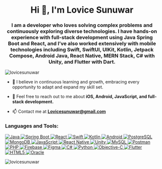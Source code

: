 <h1 align="center">Hi 👋, I'm Lovice Sunuwar</h1>
<h3 align="center">I am a developer who loves solving complex problems and continuously exploring diverse technologies. I have hands-on experience with full-stack development using Java Spring Boot and React, and I’ve also worked extensively with mobile technologies including Swift, SwiftUI, UIKit, Kotlin, Jetpack Compose, Android Java, React Native, MERN Stack, C# with Unity, and Flutter with Dart.</h3>

<p align="left"> <img src="https://komarev.com/ghpvc/?username=lovicesunuwar&label=Profile%20views&color=0e75b6&style=flat" alt="lovicesunuwar" /> </p>

- 🌱 I believe in continuous learning and growth, embracing every opportunity to adapt and expand my skill set.

- 💬 Feel free to reach out to me about **iOS, Android, JavaScript, and full-stack development.**

- 📫 Contact me at **Lovicesunuwar@gmail.com**

<h3 align="left">Languages and Tools:</h3>
<p align="left">
    <a href="https://www.java.com" target="_blank" rel="noreferrer">
        <img src="https://img.shields.io/badge/Java-ED8B00?style=for-the-badge&logo=java&logoColor=white" alt="Java"/>
    </a>
    <a href="https://spring.io/projects/spring-boot" target="_blank" rel="noreferrer">
        <img src="https://img.shields.io/badge/Spring_Boot-6DB33F?style=for-the-badge&logo=spring-boot&logoColor=white" alt="Spring Boot"/>
    </a>
    <a href="https://reactjs.org/" target="_blank" rel="noreferrer">
        <img src="https://img.shields.io/badge/React-20232A?style=for-the-badge&logo=react&logoColor=61DAFB" alt="React"/>
    </a>
    <a href="https://developer.apple.com/swift/" target="_blank" rel="noreferrer">
        <img src="https://img.shields.io/badge/Swift-FA7343?style=for-the-badge&logo=swift&logoColor=white" alt="Swift"/>
    </a>
    <a href="https://kotlinlang.org" target="_blank" rel="noreferrer">
        <img src="https://img.shields.io/badge/Kotlin-0095D5?style=for-the-badge&logo=kotlin&logoColor=white" alt="Kotlin"/>
    </a>
    <a href="https://developer.android.com" target="_blank" rel="noreferrer">
        <img src="https://img.shields.io/badge/Android-3DDC84?style=for-the-badge&logo=android&logoColor=white" alt="Android"/>
    </a>
    <a href="https://www.postgresql.org" target="_blank" rel="noreferrer">
        <img src="https://img.shields.io/badge/PostgreSQL-316192?style=for-the-badge&logo=postgresql&logoColor=white" alt="PostgreSQL"/>
    </a>
    <a href="https://www.mongodb.com/" target="_blank" rel="noreferrer">
        <img src="https://img.shields.io/badge/MongoDB-4EA94B?style=for-the-badge&logo=mongodb&logoColor=white" alt="MongoDB"/>
    </a>
    <a href="https://developer.mozilla.org/en-US/docs/Web/JavaScript" target="_blank" rel="noreferrer">
        <img src="https://img.shields.io/badge/JavaScript-F7DF1E?style=for-the-badge&logo=javascript&logoColor=black" alt="JavaScript"/>
    </a>
    <a href="https://reactnative.dev/" target="_blank" rel="noreferrer">
        <img src="https://img.shields.io/badge/React_Native-20232A?style=for-the-badge&logo=react&logoColor=61DAFB" alt="React Native"/>
    </a>
    <a href="https://unity.com/" target="_blank" rel="noreferrer">
        <img src="https://img.shields.io/badge/Unity-000000?style=for-the-badge&logo=unity&logoColor=white" alt="Unity"/>
    </a>
    <a href="https://www.mysql.com/" target="_blank" rel="noreferrer">
        <img src="https://img.shields.io/badge/MySQL-4479A1?style=for-the-badge&logo=mysql&logoColor=white" alt="MySQL"/>
    </a>
    <a href="https://www.postman.com" target="_blank" rel="noreferrer">
        <img src="https://img.shields.io/badge/Postman-FF6C37?style=for-the-badge&logo=postman&logoColor=white" alt="Postman"/>
    </a>
    <a href="https://www.php.net" target="_blank" rel="noreferrer">
        <img src="https://img.shields.io/badge/PHP-777BB4?style=for-the-badge&logo=php&logoColor=white" alt="PHP"/>
    </a>
    <a href="https://firebase.google.com/" target="_blank" rel="noreferrer">
        <img src="https://img.shields.io/badge/Firebase-FFCA28?style=for-the-badge&logo=firebase&logoColor=black" alt="Firebase"/>
    </a>
    <a href="https://www.figma.com/" target="_blank" rel="noreferrer">
        <img src="https://img.shields.io/badge/Figma-F24E1E?style=for-the-badge&logo=figma&logoColor=white" alt="Figma"/>
    </a>
    <a href="https://docs.microsoft.com/en-us/dotnet/csharp/" target="_blank" rel="noreferrer">
        <img src="https://img.shields.io/badge/C%23-239120?style=for-the-badge&logo=c-sharp&logoColor=white" alt="C#"/>
    </a>
    <a href="https://www.python.org" target="_blank" rel="noreferrer">
        <img src="https://img.shields.io/badge/Python-3776AB?style=for-the-badge&logo=python&logoColor=white" alt="Python"/>
    </a>
    <a href="https://developer.apple.com/library/archive/documentation/Cocoa/Conceptual/ProgrammingWithObjectiveC/Introduction/Introduction.html" target="_blank" rel="noreferrer">
        <img src="https://img.shields.io/badge/Objective--C-147EFB?style=for-the-badge&logo=apple&logoColor=white" alt="Objective-C"/>
    </a>
    <a href="https://flutter.dev" target="_blank" rel="noreferrer">
        <img src="https://img.shields.io/badge/Flutter-02569B?style=for-the-badge&logo=flutter&logoColor=white" alt="Flutter"/>
    </a>
    <a href="https://www.w3.org/html/" target="_blank" rel="noreferrer">
        <img src="https://img.shields.io/badge/HTML5-E34F26?style=for-the-badge&logo=html5&logoColor=white" alt="HTML5"/>
    </a>
    <a href="https://www.oracle.com/" target="_blank" rel="noreferrer">
        <img src="https://img.shields.io/badge/Oracle-F80000?style=for-the-badge&logo=oracle&logoColor=white" alt="Oracle"/>
    </a>
</p>

<p><img align="left" src="https://github-readme-stats.vercel.app/api/top-langs?username=lovicesunuwar&show_icons=true&locale=en&layout=compact" alt="lovicesunuwar" /></p>
